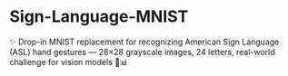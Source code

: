 # Sign-Language-MNIST
✨ Drop-in MNIST replacement for recognizing American Sign Language (ASL) hand gestures — 28×28 grayscale images, 24 letters, real-world challenge for vision models 🤟📊
